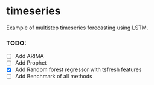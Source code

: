 # timeseries

Example of multistep timeseries forecasting using LSTM.

### TODO:

- [ ] Add ARIMA
- [ ] Add Prophet
- [x] Add Random forest regressor with tsfresh features
- [ ] Add Benchmark of all methods
